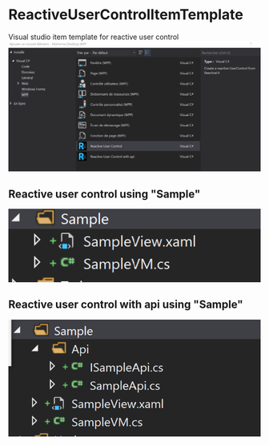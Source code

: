 # ReactiveUserControlItemTemplate
Visual studio item template for reactive user control
![Visual studio add new item](/AddNewItem.png)

## Reactive user control using "Sample"
![sample reactive user control](/Sample.png)

## Reactive user control with api using "Sample"
![Visual studio add new item](/SampleWithApi.png)
